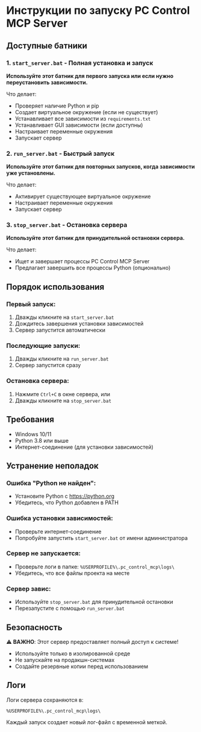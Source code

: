 # Инструкции по запуску PC Control MCP Server

## Доступные батники

### 1. `start_server.bat` - Полная установка и запуск
**Используйте этот батник для первого запуска или если нужно переустановить зависимости.**

Что делает:
- Проверяет наличие Python и pip
- Создает виртуальное окружение (если не существует)
- Устанавливает все зависимости из `requirements.txt`
- Устанавливает GUI зависимости (если доступны)
- Настраивает переменные окружения
- Запускает сервер

### 2. `run_server.bat` - Быстрый запуск
**Используйте этот батник для повторных запусков, когда зависимости уже установлены.**

Что делает:
- Активирует существующее виртуальное окружение
- Настраивает переменные окружения
- Запускает сервер

### 3. `stop_server.bat` - Остановка сервера
**Используйте этот батник для принудительной остановки сервера.**

Что делает:
- Ищет и завершает процессы PC Control MCP Server
- Предлагает завершить все процессы Python (опционально)

## Порядок использования

### Первый запуск:
1. Дважды кликните на `start_server.bat`
2. Дождитесь завершения установки зависимостей
3. Сервер запустится автоматически

### Последующие запуски:
1. Дважды кликните на `run_server.bat`
2. Сервер запустится сразу

### Остановка сервера:
1. Нажмите `Ctrl+C` в окне сервера, или
2. Дважды кликните на `stop_server.bat`

## Требования

- Windows 10/11
- Python 3.8 или выше
- Интернет-соединение (для установки зависимостей)

## Устранение неполадок

### Ошибка "Python не найден":
- Установите Python с https://python.org
- Убедитесь, что Python добавлен в PATH

### Ошибка установки зависимостей:
- Проверьте интернет-соединение
- Попробуйте запустить `start_server.bat` от имени администратора

### Сервер не запускается:
- Проверьте логи в папке: `%USERPROFILE%\.pc_control_mcp\logs\`
- Убедитесь, что все файлы проекта на месте

### Сервер завис:
- Используйте `stop_server.bat` для принудительной остановки
- Перезапустите с помощью `run_server.bat`

## Безопасность

⚠️ **ВАЖНО**: Этот сервер предоставляет полный доступ к системе!
- Используйте только в изолированной среде
- Не запускайте на продакшн-системах
- Создайте резервные копии перед использованием

## Логи

Логи сервера сохраняются в:
```
%USERPROFILE%\.pc_control_mcp\logs\
```

Каждый запуск создает новый лог-файл с временной меткой.


